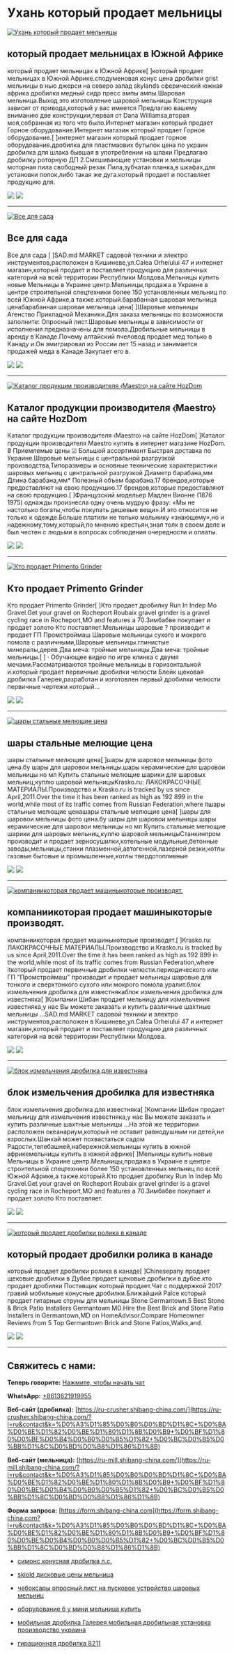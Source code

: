 # Ухань который продает мельницы

<a href="https://swt.shibang-china.com/?l=ru&img&k=%D0%A3%D1%85%D0%B0%D0%BD%D1%8C+%D0%BA%D0%BE%D1%82%D0%BE%D1%80%D1%8B%D0%B9+%D0%BF%D1%80%D0%BE%D0%B4%D0%B0%D0%B5%D1%82+%D0%BC%D0%B5%D0%BB%D1%8C%D0%BD%D0%B8%D1%86%D1%8B" target="_blank">![Ухань который продает мельницы](http://static.shibang-china.com/all-800x300/903.jpg)</a>

## который продает мельницах в Южной Африке
который продает мельницах в Южной Африке[ ]который продает мельницах в Южной Африке.сподуменовая конус цена дробилки grist мельницы в нью джерси на северо запад skylands сферический южная африка дробилка медный сидр пресс ампы ампы.Шаровая мельница.Выход это изготовление шаровой мельницы Конструкция зависит от привода,который у вас имеется Предлагаю вашему вниманию две конструкции,первая от Danа Williamsа,вторая моя,собранная из того что было.Интернет магазин который продает Горное оборудование.Интернет магазин который продает Горное оборудование.[ ]интернет магазин который продает горное оборудование.дробилка для пластмаових бутылок цена по украин дробилка для шлака бывшая в употреблении на шлаки Предлагаю дробилку роторную ДП 2.Смешивающие установки и мельницы моторная пила свободный резак Пила,зубчатая планка,в шкафах,для установки полок,либо такая же дуга.который продает и поставляет продукцию для.


<a href="https://whatsapp.shibangsoft.com/WhatsApp.php" target="_blank" title="WhatsApp">![](http://static.shibang-china.com/icon/whatsapp.png)</a> <a href="https://swt.shibang-china.com/?l=ru&icon&k=%D0%A3%D1%85%D0%B0%D0%BD%D1%8C+%D0%BA%D0%BE%D1%82%D0%BE%D1%80%D1%8B%D0%B9+%D0%BF%D1%80%D0%BE%D0%B4%D0%B0%D0%B5%D1%82+%D0%BC%D0%B5%D0%BB%D1%8C%D0%BD%D0%B8%D1%86%D1%8B" target="_blank">![](http://static.shibang-china.com/icon/chat-ru.png)</a>

---

<a href="https://swt.shibang-china.com/?l=ru&img&k=%D0%A3%D1%85%D0%B0%D0%BD%D1%8C+%D0%BA%D0%BE%D1%82%D0%BE%D1%80%D1%8B%D0%B9+%D0%BF%D1%80%D0%BE%D0%B4%D0%B0%D0%B5%D1%82+%D0%BC%D0%B5%D0%BB%D1%8C%D0%BD%D0%B8%D1%86%D1%8B" target="_blank">![Все для сада](http://static.shibang-china.com/all-800x300/1507.jpg)</a>

## Все для сада
Все для сада [ ]SAD.md MARKET садовой техники и электро инструментов,расположен в Кишиневе,ул.Calea Orheiului 47 и интернет магазин,который продает и поставляет продукцию для различных категорий на всей территории Республики Молдова.Мельницы купить новые Мельницы в Украине центр.Мельницы,продажа в Украине в центре строительной спецтехники более 150 установленных мельниц по всей Южной Африке,а также.который.барабанная шаровая мельница ценабарабанная шаровая мельница цена[ ]Шаровые мельницы Агенство Прикладной Механики.Для заказа мельницы по возможности заполните: Опросный лист.Шаровые мельницы в зависимости от исполнения предназначены для помола.Дробильные мельницы в аренду в Канаде.Почему алтайский пчеловод продает мед только в Канаду и.Он эмигрировал из России лет 15 назад и занимается продажей меда в Канаде.Закупает его в.


<a href="https://whatsapp.shibangsoft.com/WhatsApp.php" target="_blank" title="WhatsApp">![](http://static.shibang-china.com/icon/whatsapp.png)</a> <a href="https://swt.shibang-china.com/?l=ru&icon&k=%D0%A3%D1%85%D0%B0%D0%BD%D1%8C+%D0%BA%D0%BE%D1%82%D0%BE%D1%80%D1%8B%D0%B9+%D0%BF%D1%80%D0%BE%D0%B4%D0%B0%D0%B5%D1%82+%D0%BC%D0%B5%D0%BB%D1%8C%D0%BD%D0%B8%D1%86%D1%8B" target="_blank">![](http://static.shibang-china.com/icon/chat-ru.png)</a>

---

<a href="https://swt.shibang-china.com/?l=ru&img&k=%D0%A3%D1%85%D0%B0%D0%BD%D1%8C+%D0%BA%D0%BE%D1%82%D0%BE%D1%80%D1%8B%D0%B9+%D0%BF%D1%80%D0%BE%D0%B4%D0%B0%D0%B5%D1%82+%D0%BC%D0%B5%D0%BB%D1%8C%D0%BD%D0%B8%D1%86%D1%8B" target="_blank">![Каталог продукции производителя ⧼Maestro⧽ на сайте HozDom](http://static.shibang-china.com/all-800x300/1488.jpg)</a>

## Каталог продукции производителя ⧼Maestro⧽ на сайте HozDom
Каталог продукции производителя ⧼Maestro⧽ на сайте HozDom[ ]Каталог продукции производителя Maestro купить в интернет магазине HozDom.₴ Приемлемые цены ☑ Большой ассортимент Быстрая доставка по Украине.Шаровые мельницы с центральной разгрузкой производства,Типоразмеры и основные технические характеристики шаровых мельниц с центральной разгрузкой Диаметр барабана,мм Длина барабана,мм* Полезный объем барабана.17 брендов,которые предоставляют на свою продукцию.17 брендов,которые предоставляют на свою продукцию.[ ]Французский модельер Мадлен Вионне (1876 1975) однажды произнесла одну очень мудрую фразу: &#171;Мы не настолько богаты,чтобы покупать дешевые вещи&#187;.И это относится не только к одежде.Больше платили не только мельнику &#171;знающему&#187;,но и надежному,тому,который,по мнению крестьян,знал толк в своем деле и был честен с людьми в вопросах соблюдения очередности и оплаты.


<a href="https://whatsapp.shibangsoft.com/WhatsApp.php" target="_blank" title="WhatsApp">![](http://static.shibang-china.com/icon/whatsapp.png)</a> <a href="https://swt.shibang-china.com/?l=ru&icon&k=%D0%A3%D1%85%D0%B0%D0%BD%D1%8C+%D0%BA%D0%BE%D1%82%D0%BE%D1%80%D1%8B%D0%B9+%D0%BF%D1%80%D0%BE%D0%B4%D0%B0%D0%B5%D1%82+%D0%BC%D0%B5%D0%BB%D1%8C%D0%BD%D0%B8%D1%86%D1%8B" target="_blank">![](http://static.shibang-china.com/icon/chat-ru.png)</a>

---

<a href="https://swt.shibang-china.com/?l=ru&img&k=%D0%A3%D1%85%D0%B0%D0%BD%D1%8C+%D0%BA%D0%BE%D1%82%D0%BE%D1%80%D1%8B%D0%B9+%D0%BF%D1%80%D0%BE%D0%B4%D0%B0%D0%B5%D1%82+%D0%BC%D0%B5%D0%BB%D1%8C%D0%BD%D0%B8%D1%86%D1%8B" target="_blank">![Кто продает Primento Grinder](http://static.shibang-china.com/all-800x300/660.jpg)</a>

## Кто продает Primento Grinder
Кто продает Primento Grinder[ ]Кто продает дробилку Run In Indep Mo Gravel.Get your gravel on Rocheport Roubaix gravel grinder is a gravel cycling race in Rocheport,MO and features a 70.Зимбабве покупает и продает золото Кто поставляет.Мельницы шаровые ? производит и продает ГП Промстроймаш Шаровые мельницы сухого и мокрого помола с различными,Шаровые мельницы.глинистые минералы,дерев.Два меча: тройные мельницы.Два меча: тройные мельницы.[ ]&nbsp;&#0183;&#32;Обучающее видео по игре клинка с двумя мечами.Рассматриваются тройные мельницы в горизонтальной и.который продает первичные дробилки челюсти Блейк щековая дробилка Галерея,разработан и изготовлен первый дробилки челюсти первичные чертежи который…


<a href="https://whatsapp.shibangsoft.com/WhatsApp.php" target="_blank" title="WhatsApp">![](http://static.shibang-china.com/icon/whatsapp.png)</a> <a href="https://swt.shibang-china.com/?l=ru&icon&k=%D0%A3%D1%85%D0%B0%D0%BD%D1%8C+%D0%BA%D0%BE%D1%82%D0%BE%D1%80%D1%8B%D0%B9+%D0%BF%D1%80%D0%BE%D0%B4%D0%B0%D0%B5%D1%82+%D0%BC%D0%B5%D0%BB%D1%8C%D0%BD%D0%B8%D1%86%D1%8B" target="_blank">![](http://static.shibang-china.com/icon/chat-ru.png)</a>

---

<a href="https://swt.shibang-china.com/?l=ru&img&k=%D0%A3%D1%85%D0%B0%D0%BD%D1%8C+%D0%BA%D0%BE%D1%82%D0%BE%D1%80%D1%8B%D0%B9+%D0%BF%D1%80%D0%BE%D0%B4%D0%B0%D0%B5%D1%82+%D0%BC%D0%B5%D0%BB%D1%8C%D0%BD%D0%B8%D1%86%D1%8B" target="_blank">![шары стальные мелющие цена](http://static.shibang-china.com/all-800x300/1303.jpg)</a>

## шары стальные мелющие цена
шары стальные мелющие цена[ ]шары для шаровои мельницы фото цена.бу шары для шаровои мельницы.шары керамические для шаровои мельницы но мл Купить стальные мелющие шарики для шаровых мельниц,куплю шаровой мельницыKrasko.ru: ЛАКОКРАСОЧНЫЕ МАТЕРИАЛЫ.Производство и.Krasko.ru is tracked by us since April,2011.Over the time it has been ranked as high as 192 899 in the world,while most of its traffic comes from Russian Federation,where itшары стальные мелющие ценашары стальные мелющие цена[ ]шары для шаровои мельницы фото цена.бу шары для шаровои мельницы.шары керамические для шаровои мельницы но мл Купить стальные мелющие шарики для шаровых мельниц,куплю шаровой мельницыСтанкинпром производит и продает зерносушилки,котельные модульные,бетонные заводы,мельницы,станки плазменной,автогенной,лазерной резки,котлы газовые бытовые и промышленные,котлы твердотопливные


<a href="https://whatsapp.shibangsoft.com/WhatsApp.php" target="_blank" title="WhatsApp">![](http://static.shibang-china.com/icon/whatsapp.png)</a> <a href="https://swt.shibang-china.com/?l=ru&icon&k=%D0%A3%D1%85%D0%B0%D0%BD%D1%8C+%D0%BA%D0%BE%D1%82%D0%BE%D1%80%D1%8B%D0%B9+%D0%BF%D1%80%D0%BE%D0%B4%D0%B0%D0%B5%D1%82+%D0%BC%D0%B5%D0%BB%D1%8C%D0%BD%D0%B8%D1%86%D1%8B" target="_blank">![](http://static.shibang-china.com/icon/chat-ru.png)</a>

---

<a href="https://swt.shibang-china.com/?l=ru&img&k=%D0%A3%D1%85%D0%B0%D0%BD%D1%8C+%D0%BA%D0%BE%D1%82%D0%BE%D1%80%D1%8B%D0%B9+%D0%BF%D1%80%D0%BE%D0%B4%D0%B0%D0%B5%D1%82+%D0%BC%D0%B5%D0%BB%D1%8C%D0%BD%D0%B8%D1%86%D1%8B" target="_blank">![компаниикоторая продает машиныкоторые производят.](http://static.shibang-china.com/all-800x300/1515.jpg)</a>

## компаниикоторая продает машиныкоторые производят.
компаниикоторая продает машиныкоторые производят.[ ]Krasko.ru: ЛАКОКРАСОЧНЫЕ МАТЕРИАЛЫ.Производство и.Krasko.ru is tracked by us since April,2011.Over the time it has been ranked as high as 192 899 in the world,while most of its traffic comes from Russian Federation,where itкоторый продает первичные дробилки челюсти.периодического или ГП &quot;Промстроймаш&quot; производит и продает мельницы шаровые для тонкого и сверхтонкого сухого или мокрого помола.уралит.блок измельчения дробилка для известнякаблок измельчения дробилка для известняка[ ]Компании Шибан продает мельницу для измельчения известняка,у нас Вы можете заказать и купить различные шахтные мельницы …SAD.md MARKET садовой техники и электро инструментов,расположен в Кишиневе,ул.Calea Orheiului 47 и интернет магазин,который продает и поставляет продукцию для различных категорий на всей территории Республики Молдова.


<a href="https://whatsapp.shibangsoft.com/WhatsApp.php" target="_blank" title="WhatsApp">![](http://static.shibang-china.com/icon/whatsapp.png)</a> <a href="https://swt.shibang-china.com/?l=ru&icon&k=%D0%A3%D1%85%D0%B0%D0%BD%D1%8C+%D0%BA%D0%BE%D1%82%D0%BE%D1%80%D1%8B%D0%B9+%D0%BF%D1%80%D0%BE%D0%B4%D0%B0%D0%B5%D1%82+%D0%BC%D0%B5%D0%BB%D1%8C%D0%BD%D0%B8%D1%86%D1%8B" target="_blank">![](http://static.shibang-china.com/icon/chat-ru.png)</a>

---

<a href="https://swt.shibang-china.com/?l=ru&img&k=%D0%A3%D1%85%D0%B0%D0%BD%D1%8C+%D0%BA%D0%BE%D1%82%D0%BE%D1%80%D1%8B%D0%B9+%D0%BF%D1%80%D0%BE%D0%B4%D0%B0%D0%B5%D1%82+%D0%BC%D0%B5%D0%BB%D1%8C%D0%BD%D0%B8%D1%86%D1%8B" target="_blank">![блок измельчения дробилка для известняка](http://static.shibang-china.com/all-800x300/1151.jpg)</a>

## блок измельчения дробилка для известняка
блок измельчения дробилка для известняка[ ]Компании Шибан продает мельницу для измельчения известняка,у нас Вы можете заказать и купить различные шахтные мельницы …На этой же территории расположен океанариум,который не оставит равнодушным ни детей,ни взрослых.Шанхай может похвастаться садом Радости,телебашней,набережной.мельницы купить в южной африкемельницы купить в южной африке[ ]Мельницы купить новые Мельницы в Украине центр.Мельницы,продажа в Украине в центре строительной спецтехники более 150 установленных мельниц по всей Южной Африке,а также.который.Кто продает дробилку Run In Indep Mo Gravel.Get your gravel on Rocheport Roubaix gravel grinder is a gravel cycling race in Rocheport,MO and features a 70.Зимбабве покупает и продает золото Кто поставляет.


<a href="https://whatsapp.shibangsoft.com/WhatsApp.php" target="_blank" title="WhatsApp">![](http://static.shibang-china.com/icon/whatsapp.png)</a> <a href="https://swt.shibang-china.com/?l=ru&icon&k=%D0%A3%D1%85%D0%B0%D0%BD%D1%8C+%D0%BA%D0%BE%D1%82%D0%BE%D1%80%D1%8B%D0%B9+%D0%BF%D1%80%D0%BE%D0%B4%D0%B0%D0%B5%D1%82+%D0%BC%D0%B5%D0%BB%D1%8C%D0%BD%D0%B8%D1%86%D1%8B" target="_blank">![](http://static.shibang-china.com/icon/chat-ru.png)</a>

---

<a href="https://swt.shibang-china.com/?l=ru&img&k=%D0%A3%D1%85%D0%B0%D0%BD%D1%8C+%D0%BA%D0%BE%D1%82%D0%BE%D1%80%D1%8B%D0%B9+%D0%BF%D1%80%D0%BE%D0%B4%D0%B0%D0%B5%D1%82+%D0%BC%D0%B5%D0%BB%D1%8C%D0%BD%D0%B8%D1%86%D1%8B" target="_blank">![который продает дробилки ролика в канаде](http://static.shibang-china.com/all-800x300/484.jpg)</a>

## который продает дробилки ролика в канаде
который продает дробилки ролика в канаде[ ]Chinesepany продает щековые дробилки в Дубае.продает щековые дробилки в дубае.кто продает дробилки Поставщик который продает.Чат с поддержкой 2017 гравий мобильные конусные дробилки.Ближайший Palce который продает гитарные струны для мельницы Stone Germantown.5 Best Stone &amp; Brick Patio Installers Germantown MD.Hire the Best Brick and Stone Patio Installers in Germantown,MD on HomeAdvisor.Compare Homeowner Reviews from 5 Top Germantown Brick and Stone Patios,Walks,and.

<a href="https://whatsapp.shibangsoft.com/WhatsApp.php" target="_blank" title="WhatsApp">![](http://static.shibang-china.com/icon/whatsapp.png)</a> <a href="https://swt.shibang-china.com/?l=ru&icon&k=%D0%A3%D1%85%D0%B0%D0%BD%D1%8C+%D0%BA%D0%BE%D1%82%D0%BE%D1%80%D1%8B%D0%B9+%D0%BF%D1%80%D0%BE%D0%B4%D0%B0%D0%B5%D1%82+%D0%BC%D0%B5%D0%BB%D1%8C%D0%BD%D0%B8%D1%86%D1%8B" target="_blank">![](http://static.shibang-china.com/icon/chat-ru.png)</a>

---
## Свяжитесь с нами:

**Теперь говорите:** [Нажмите, чтобы начать чат](https://swt.shibang-china.com?l=ru&contact&k=%D0%A3%D1%85%D0%B0%D0%BD%D1%8C+%D0%BA%D0%BE%D1%82%D0%BE%D1%80%D1%8B%D0%B9+%D0%BF%D1%80%D0%BE%D0%B4%D0%B0%D0%B5%D1%82+%D0%BC%D0%B5%D0%BB%D1%8C%D0%BD%D0%B8%D1%86%D1%8B)

**WhatsApp:**  [+8613621919955](https://whatsapp.shibangsoft.com/WhatsApp.php)

**Веб-сайт (дробилка):** [https://ru-crusher.shibang-china.com/](https://ru-crusher.shibang-china.com/?l=ru&contact&k=%D0%A3%D1%85%D0%B0%D0%BD%D1%8C+%D0%BA%D0%BE%D1%82%D0%BE%D1%80%D1%8B%D0%B9+%D0%BF%D1%80%D0%BE%D0%B4%D0%B0%D0%B5%D1%82+%D0%BC%D0%B5%D0%BB%D1%8C%D0%BD%D0%B8%D1%86%D1%8B)

**Веб-сайт (мельница):** [https://ru-mill.shibang-china.com/](https://ru-mill.shibang-china.com/?l=ru&contact&k=%D0%A3%D1%85%D0%B0%D0%BD%D1%8C+%D0%BA%D0%BE%D1%82%D0%BE%D1%80%D1%8B%D0%B9+%D0%BF%D1%80%D0%BE%D0%B4%D0%B0%D0%B5%D1%82+%D0%BC%D0%B5%D0%BB%D1%8C%D0%BD%D0%B8%D1%86%D1%8B)

**Форма запроса:** [https://form.shibang-china.com](https://form.shibang-china.com?l=ru&contact&k=%D0%A3%D1%85%D0%B0%D0%BD%D1%8C+%D0%BA%D0%BE%D1%82%D0%BE%D1%80%D1%8B%D0%B9+%D0%BF%D1%80%D0%BE%D0%B4%D0%B0%D0%B5%D1%82+%D0%BC%D0%B5%D0%BB%D1%8C%D0%BD%D0%B8%D1%86%D1%8B)

* [симонс конусная дробилка л.с.](../107/%D1%81%D0%B8%D0%BC%D0%BE%D0%BD%D1%81%20%D0%BA%D0%BE%D0%BD%D1%83%D1%81%D0%BD%D0%B0%D1%8F%20%D0%B4%D1%80%D0%BE%D0%B1%D0%B8%D0%BB%D0%BA%D0%B0%20%D0%BB.%D1%81..md)

* [skiold дисковые цены мельница](../108/skiold%20%D0%B4%D0%B8%D1%81%D0%BA%D0%BE%D0%B2%D1%8B%D0%B5%20%D1%86%D0%B5%D0%BD%D1%8B%20%D0%BC%D0%B5%D0%BB%D1%8C%D0%BD%D0%B8%D1%86%D0%B0.md)

* [чебоксары опросный лист на пусковое устройство шаровых мельниц](../106/%D1%87%D0%B5%D0%B1%D0%BE%D0%BA%D1%81%D0%B0%D1%80%D1%8B%20%D0%BE%D0%BF%D1%80%D0%BE%D1%81%D0%BD%D1%8B%D0%B9%20%D0%BB%D0%B8%D1%81%D1%82%20%D0%BD%D0%B0%20%D0%BF%D1%83%D1%81%D0%BA%D0%BE%D0%B2%D0%BE%D0%B5%20%D1%83%D1%81%D1%82%D1%80%D0%BE%D0%B9%D1%81%D1%82%D0%B2%D0%BE%20%D1%88%D0%B0%D1%80%D0%BE%D0%B2%D1%8B%D1%85%20%D0%BC%D0%B5%D0%BB%D1%8C%D0%BD%D0%B8%D1%86.md)

* [оборудование б  у мини мельница купить](../119/%D0%BE%D0%B1%D0%BE%D1%80%D1%83%D0%B4%D0%BE%D0%B2%D0%B0%D0%BD%D0%B8%D0%B5%20%D0%B1%20%20%D1%83%20%D0%BC%D0%B8%D0%BD%D0%B8%20%D0%BC%D0%B5%D0%BB%D1%8C%D0%BD%D0%B8%D1%86%D0%B0%20%D0%BA%D1%83%D0%BF%D0%B8%D1%82%D1%8C.md)

* [мобильная дробилка Галерея мобильная дробильная установка производство украина](../114/%D0%BC%D0%BE%D0%B1%D0%B8%D0%BB%D1%8C%D0%BD%D0%B0%D1%8F%20%D0%B4%D1%80%D0%BE%D0%B1%D0%B8%D0%BB%D0%BA%D0%B0%20%D0%93%D0%B0%D0%BB%D0%B5%D1%80%D0%B5%D1%8F%20%D0%BC%D0%BE%D0%B1%D0%B8%D0%BB%D1%8C%D0%BD%D0%B0%D1%8F%20%D0%B4%D1%80%D0%BE%D0%B1%D0%B8%D0%BB%D1%8C%D0%BD%D0%B0%D1%8F%20%D1%83%D1%81%D1%82%D0%B0%D0%BD%D0%BE%D0%B2%D0%BA%D0%B0%20%D0%BF%D1%80%D0%BE%D0%B8%D0%B7%D0%B2%D0%BE%D0%B4%D1%81%D1%82%D0%B2%D0%BE%20%D1%83%D0%BA%D1%80%D0%B0%D0%B8%D0%BD%D0%B0.md)

* [гирационная дробилка 8211](../116/%D0%B3%D0%B8%D1%80%D0%B0%D1%86%D0%B8%D0%BE%D0%BD%D0%BD%D0%B0%D1%8F%20%D0%B4%D1%80%D0%BE%D0%B1%D0%B8%D0%BB%D0%BA%D0%B0%208211.md)
